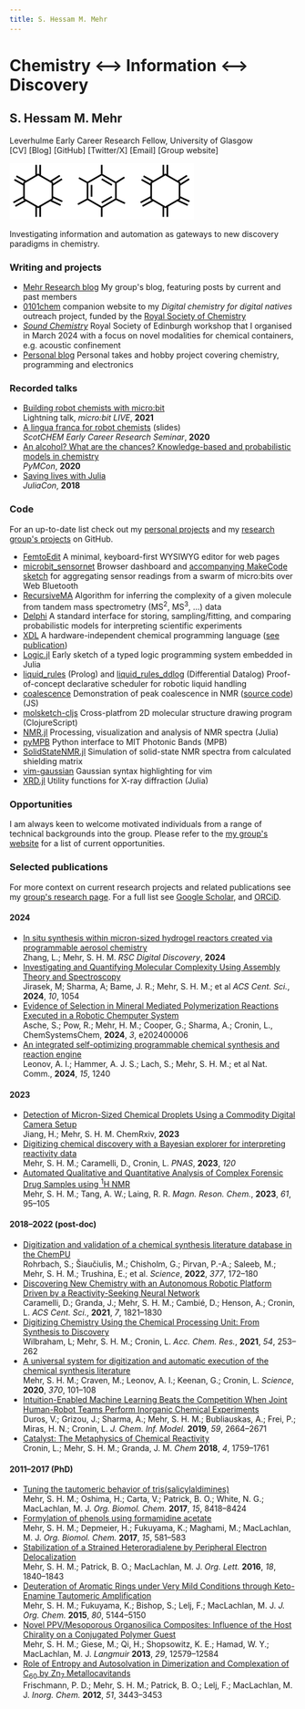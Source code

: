```yaml
---
title: S. Hessam M. Mehr
---
```


# Chemistry <span id="arrow">⟷</span> Information <span id="arrow">⟷</span> Discovery
## S. Hessam M. Mehr
<div id="under_title"> Leverhulme Early Career Research Fellow, University of Glasgow </div>
<div id="under_title"> [CV] [Blog] [GitHub] [Twitter/X] [Email] [Group website] </div>

![](rings.png)

Investigating information and automation as gateways to new discovery paradigms in chemistry.

### Writing and projects
- [Mehr Research blog][group_blog] My group's blog, featuring posts by current and past members
- [0101chem] companion website to my *Digital chemistry for digital natives* outreach project, funded by the [Royal Society of Chemistry][RSC]
- _[Sound Chemistry]_ Royal Society of Edinburgh workshop that I organised in March 2024 with a focus on novel modalities for chemical containers, e.g. acoustic confinement
- [Personal blog][Blog] Personal takes and hobby project covering chemistry, programming and electronics

### Recorded talks
- [Building robot chemists with micro:bit][talk:microbit] <br/> Lightning talk, _micro:bit LIVE_, **2021**
- [A lingua franca for robot chemists][talk:scotchem] (slides) <br/> _ScotCHEM Early Career Research Seminar_, **2020**
- [An alcohol? What are the chances? Knowledge-based and probabilistic models in chemistry][talk:pymcon] <br/> _PyMCon_, **2020**
- [Saving lives with Julia][talk:julia] <br/> _JuliaCon_, **2018**

### Code
For an up-to-date list check out my [personal projects](https://github.com/hessammehr) and my [research group's projects](https://github.com/MehrResearch) on GitHub.

- [FemtoEdit] A minimal, keyboard-first WYSIWYG editor for web pages
- [microbit_sensornet] Browser dashboard and [accompanying MakeCode sketch][microbit_sensornet_sketch] for aggregating sensor readings from a swarm of micro:bits over Web Bluetooth
- [RecursiveMA] Algorithm for inferring the complexity of a given molecule from tandem mass spectrometry (MS<sup>2</sup>, MS<sup>3</sup>, ...) data
- [Delphi] A standard interface for storing, sampling/fitting, and comparing probabilistic models for interpreting scientific experiments
- [XDL] A hardware-independent chemical programming language ([see publication][10.1126/science.abc2986])
- [Logic.jl] Early sketch of a typed logic programming system embedded in Julia
- [liquid_rules] (Prolog) and [liquid_rules_ddlog] (Differential Datalog) Proof-of-concept declarative scheduler for robotic liquid handling
- [coalescence] Demonstration of peak coalescence in NMR ([source code][coalescence code]) (JS)
- [molsketch-cljs] Cross-platfrom 2D molecular structure drawing program (ClojureScript)
- [NMR.jl] Processing, visualization and analysis of NMR spectra (Julia)
- [pyMPB] Python interface to MIT Photonic Bands (MPB) 
- [SolidStateNMR.jl] Simulation of solid-state NMR spectra from calculated shielding matrix
- [vim-gaussian] Gaussian syntax highlighting for vim
- [XRD.jl] Utility functions for X-ray diffraction (Julia)

### Opportunities
I am always keen to welcome motivated individuals from a range of technical backgrounds into the group. Please refer to the [my group's website](https://mehr-research.science/opportunities-engagement/) for a list of current opportunities.

### Selected publications
For more context on current research projects and related publications see my [group's research page](https://mehr-research.science/research/#publications). For a full list see [Google Scholar](https://scholar.google.com/citations?user=8Z6Z9YIAAAAJ&hl=en), and [ORCiD](https://orcid.org/0000-0001-7710-3102).

#### 2024
- [In situ synthesis within micron-sized hydrogel reactors created via programmable aerosol chemistry][10.1039/D4DD00139G] <br/>
Zhang, L.; Mehr, S. H. M. _RSC Digital Discovery_, **2024**
- [Investigating and Quantifying Molecular Complexity Using Assembly Theory and Spectroscopy][10.1021/acscentsci.4c00120] <br/>
Jirasek, M; Sharma, A; Bame, J. R.; Mehr, S. H. M.; et al _ACS Cent. Sci._, **2024**, _10_, 1054
- [Evidence of Selection in Mineral Mediated Polymerization Reactions Executed in a Robotic Chemputer System][10.1002/syst.202400006] <br/>
Asche, S.; Pow, R.; Mehr, H. M.; Cooper, G.; Sharma, A.; Cronin, L., ChemSystemsChem, **2024**, _3_, e202400006
- [An integrated self-optimizing programmable chemical synthesis and reaction engine][10.1038/s41467-024-45444-3] <br/>
Leonov, A. I.; Hammer, A. J. S.; Lach, S.; Mehr, S. H. M.; et al Nat. Comm., **2024**, _15_, 1240

#### 2023
- [Detection of Micron-Sized Chemical Droplets Using a Commodity Digital Camera Setup][10.26434/chemrxiv-2023-swkp8] <br/>
Jiang, H.; Mehr, S. H. M. ChemRxiv, **2023**
- [Digitizing chemical discovery with a Bayesian explorer for interpreting reactivity data][10.1073/pnas.2220045120] <br/>
Mehr, S. H. M.; Caramelli, D., Cronin, L. _PNAS_, **2023**, _120_
- [Automated Qualitative and Quantitative Analysis of Complex Forensic Drug Samples using <sup>1</sup>H NMR][10.1002/mrc.5265] <br/> Mehr, S. H. M.; Tang, A. W.; Laing, R. R. _Magn. Reson. Chem._, **2023**, _61_, 95–105

#### 2018–2022 (post-doc)
- [Digitization and validation of a chemical synthesis literature database in the ChemPU][10.1126/science.abo0058] <br/> Rohrbach, S.; Šiaučiulis, M.; Chisholm, G.; Pirvan, P.-A.; Saleeb, M.; Mehr, S. H. M.; Trushina, E.; et al. _Science_, **2022**, _377_, 172–180
- [Discovering New Chemistry with an Autonomous Robotic Platform Driven by a Reactivity-Seeking Neural Network][10.1021/acscentsci.1c00435] <br/> Caramelli, D.; Granda, J.; Mehr, S. H. M.; Cambié, D.; Henson, A.; Cronin, L. _ACS Cent. Sci._, **2021**, _7_, 1821–1830
- [Digitizing Chemistry Using the Chemical Processing Unit: From Synthesis to Discovery][10.1021/acs.accounts.0c00674] <br/> Wilbraham, L; Mehr, S. H. M.; Cronin, L. _Acc. Chem. Res._, **2021**, _54_, 253–262
- [A universal system for digitization and automatic execution of the chemical synthesis literature][10.1126/science.abc2986] <br/> Mehr, S. H. M.; Craven, M.; Leonov, A. I.; Keenan, G.; Cronin, L. _Science_, **2020**, _370_, 101–108
- [Intuition-Enabled Machine Learning Beats the Competition When Joint Human-Robot Teams Perform Inorganic Chemical Experiments][10.1021/acs.jcim.9b00304] <br/> Duros, V.; Grizou, J.; Sharma, A.; Mehr, S. H. M.; Bubliauskas, A.; Frei, P.; Miras, H. N.; Cronin, L. _J. Chem. Inf. Model._ **2019**, _59_, 2664–2671
- [Catalyst: The Metaphysics of Chemical Reactivity][10.1016/j.chempr.2018.07.008] <br/> Cronin, L.; Mehr, S. H. M.; Granda, J. M. _Chem_ **2018**, _4_, 1759–1761

#### 2011–2017 (PhD)
- [Tuning the tautomeric behavior of tris(salicylaldimines)][10.1039/C7OB02058A] <br/> Mehr, S. H. M.; Oshima, H.; Carta, V.; Patrick, B. O.; White, N. G.; MacLachlan, M. J. _Org. Biomol. Chem._ **2017**, _15_, 8418–8424
- [Formylation of phenols using formamidine acetate][10.1039/C6OB02727J] <br/> Mehr, S. H. M.; Depmeier, H.; Fukuyama, K.; Maghami, M.; MacLachlan, M. J. _Org. Biomol. Chem._ **2017**, _15_, 581–583
- [Stabilization of a Strained Heteroradialene by Peripheral Electron Delocalization][10.1021/acs.orglett.6b00577] <br/> Mehr, S. H. M.; Patrick, B. O.; MacLachlan, M. J. _Org. Lett._ **2016**, _18_, 1840–1843
- [Deuteration of Aromatic Rings under Very Mild Conditions through Keto-Enamine Tautomeric Amplification][10.1021/acs.joc.5b00539] <br/> Mehr, S. H. M.; Fukuyama, K.; Bishop, S.; Lelj, F.; MacLachlan, M. J. _J. Org. Chem._ **2015**, _80_, 5144–5150
- [Novel PPV/Mesoporous Organosilica Composites: Influence of the Host Chirality on a Conjugated Polymer Guest][10.1021/la4024597] <br/> Mehr, S. H. M.; Giese, M.; Qi, H.; Shopsowitz, K. E.; Hamad, W. Y.; MacLachlan, M. J. _Langmuir_ **2013**, _29_, 12579–12584
- [Role of Entropy and Autosolvation in Dimerization and Complexation of C<sub>60</sub> by Zn<sub>7</sub> Metallocavitands][10.1021/ic202049t] <br/> Frischmann, P. D.; Mehr, S. H. M.; Patrick, B. O.; Lelj, F.; MacLachlan, M. J. _Inorg. Chem._ **2012**, _51_, 3443–3453

[CV]: https://drive.google.com/u/0/uc?id=16xHJQQshijyGfEfSn_kpNxpLe9xHZPfx
[Blog]: https://hessammehr.github.io/blog
[GitHub]: https://github.com/hessammehr
[Twitter/X]: https://twitter.com/hessammehr
[Email]: mailto:Hessam.Mehr@glasgow.ac.uk
[Group website]: https://mehr-research.science
[0101chem]: https://0101chem.science
[Sound Chemistry]: https://sound-chemistry.science/
[RSC]: https://www.rsc.org
[10.1039/D4DD00139G]: https://doi.org/10.1039/D4DD00139G
[10.1021/acscentsci.4c00120]: https://doi.org/10.1021/acscentsci.4c00120
[10.1002/syst.202400006]: https://doi.org/10.1002/syst.202400006
[10.1038/s41467-024-45444-3]: https://doi.org/10.1038/s41467-024-45444-3
[10.26434/chemrxiv-2023-swkp8]: https://doi.org/10.26434/chemrxiv-2023-swkp8
[10.1073/pnas.2220045120]: https://doi.org/10.1073/pnas.2220045120
[10.1126/science.abo0058]: https://doi.org/10.1126/science.abo0058
[10.1002/mrc.5265]: https://doi.org/10.1002/mrc.5265
[10.1021/acs.accounts.0c00674]: https://doi.org/10.1021/acs.accounts.0c00674
[10.1021/acscentsci.1c00435]: https://doi.org/10.1021/acscentsci.1c00435
[10.1126/science.abc2986]: https://doi.org/10.1126/science.abc2986 
[10.1021/acs.jcim.9b00304]: https://pubs.acs.org/doi/10.1021/acs.jcim.9b00304
[10.1016/j.chempr.2018.07.008]: https://doi.org/10.1016/j.chempr.2018.07.008
[10.1039/C7OB02058A]: https://doi.org/10.1039/C7OB02058A
[10.1039/C6OB02727J]: https://doi.org/10.1039/C6OB02727J
[10.1021/acs.orglett.6b00577]: https://doi.org/10.1021/acs.orglett.6b00577
[10.1021/acs.joc.5b00539]: https://doi.org/10.1021/acs.joc.5b00539
[10.1021/la4024597]: https://doi.org/10.1021/la4024597
[10.1021/ic202049t]: https://doi.org/10.1021/ic202049t
[Logic.jl]: https://github.com/hessammehr/Logic.jl
[coalescence]: https://hessammehr.github.io/coalescence
[coalescence code]: https://github.com/hessammehr/coalescence
[FemtoEdit]: https://github.com/hessammehr/femto_edit
[liquid_rules]: https://github.com/hessammehr/liquid_rules
[liquid_rules_ddlog]: https://github.com/hessammehr/liquid_rules_ddlog
[microbit_sensornet]: https://github.com/MehrResearch/microbit_sensornet
[microbit_sensornet_sketch]: https://makecode.microbit.org/05783-02185-24551-63527
[RecursiveMA]: https://github.com/hessammehr/recursiveMA
[Delphi]: https://github.com/hessammehr/Delphi
[group_blog]: https://mehr-research.science/archives
[molsketch-cljs]: https://github.com/hessammehr/molsketch-cljs
[NMR.jl]: https://github.com/hessammehr/NMR.jl
[pyMPB]: https://github.com/hessammehr/pyMPB 
[SolidStateNMR.jl]: https://github.com/hessammehr/SolidStateNMR.jl
[talk:julia]: https://www.youtube.com/watch?v=QhPdqUG2mRg
[talk:microbit]: https://www.youtube.com/watch?v=LdGD7-9-e5A
[talk:pymcon]: https://www.youtube.com/watch?v=q8n8XD-cB90
[talk:scotchem]: https://drive.google.com/u/0/uc?export=download&id=1I7gghfB4_kOd7AKrNqMFcO9DsrId9hpp
[vim-gaussian]: https://github.com/hessammehr/vim-gaussian
[XDL]: https://gitlab.com/croningroup/chemputer/xdl
[XRD.jl]: https://github.com/hessammehr/XRD.jl
